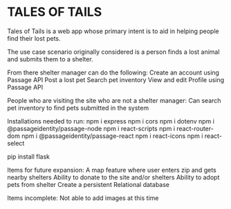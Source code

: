 # TALES OF TAILS

Tales of Tails is a web app whose primary intent is to aid in helping people find their lost pets.

The use case scenario originally considered is a person finds a lost animal and submits them to a shelter.

From there shelter manager can do the following:
Create an account using Passage API
Post a lost pet
Search pet inventory
View and edit Profile using Passage API

People who are visiting the site who are not a shelter manager:
Can search pet inventory to find pets submitted in the system

Installations needed to run:
npm i express
npm i cors
npm i dotenv
npm i @passageidentity/passage-node
npm i react-scripts
npm i react-router-dom
npm i @passageidentity/passage-react
npm i react-icons
npm i react-select

pip install flask

Items for future expansion:
    A map feature where user enters zip and gets nearby shelters
    Ability to donate to the site and/or shelters
    Ability to adopt pets from shelter
    Create a persistent Relational database

Items incomplete:
    Not able to add images at this time